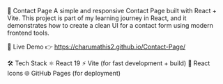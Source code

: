 📇 Contact Page
  A simple and responsive Contact Page built with React + Vite.
  This project is part of my learning journey in React, and it demonstrates how to create a clean UI for a contact form using modern frontend tools.

🚀 Live Demo
  👉 https://charumathis2.github.io/Contact-Page/

🛠️ Tech Stack
  ⚛️ React 19
  ⚡ Vite (for fast development + build)
  🎨 React Icons
  🌐 GitHub Pages (for deployment)

 
